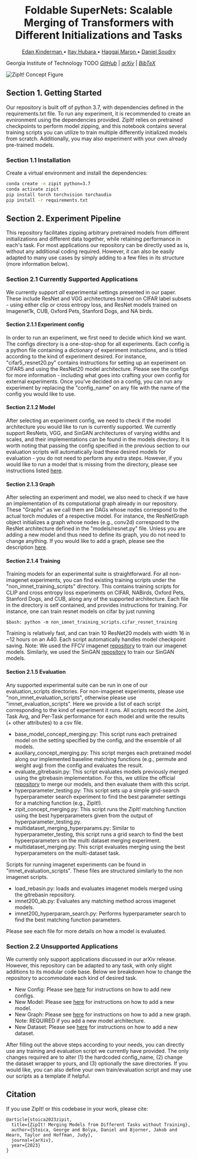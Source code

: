 <h1 align="center"> Foldable SuperNets: Scalable Merging of Transformers with Different Initializations and Tasks </h1> 

<p align="center">
    <a href="https://www.linkedin.com/in/edan-kinderman-1320611b8/"> Edan Kinderman </a> •
    <a href="https://www.linkedin.com/in/itay-hubara-57739b29/?originalSubdomain=il"> Itay Hubara </a> •
    <a href="https://haggaim.github.io/"> Haggai Maron </a> •
    <a href="https://soudry.github.io/"> Daniel Soudry </a>
</p>
  
Georgia Institute of Technology  TODO
_[GitHub](https://github.com/gstoica27/ZipIt)_ | _[arXiv](https://arxiv.org/abs/2305.03053)_ | _[BibTeX](#citation)_


![ZipIt! Concept Figure](figures/concept.png)

## Section 1. Getting Started
Our repository is built off of python 3.7, with dependencies defined in the requirements.txt file. To run any experiment, it is recommended to create an evnironment using the dependencies provided. ZipIt! relies on pretrained checkpoints to perform model zipping, and this notebook contains several training scripts you can utilize to train multiple differently initialized models from scratch. Additionally, you may also experiment with your own already pre-trained models. 

### Section 1.1 Installation
Create a virtual environment and install the dependencies:
```bash
conda create -n zipit python=3.7
conda activate zipit
pip install torch torchvision torchaudio
pip install -r requirements.txt
```

## Section 2. Experiment Pipeline
This repository facilitates zipping arbitrary pretrained models from different initializations and different data together, while retaining performance in each's task. For most applications our repository can be directly used as is, without any additional coding required. However, it can also be easily adapted to many use cases by simply adding to a few files in its structure (more information below). 

### Section 2.1 Currently Supported Applications
We currently support *all* experimental settings presented in our paper. These include ResNet and VGG architectures trained on CIFAR label subsets - using either clip or cross entropy loss, and ResNet models trained on Imagenet1k, CUB, Oxford Pets, Stanford Dogs, and NA birds. 

#### Section 2.1.1 Experiment config
In order to run an experiment, we first need to decide which kind we want. The configs directory is a one-stop-shop for all experiments. Each config is a python file containing a dictionary of experiment instuctions, and is titled according to the kind of experiment desired. For instance, "cifar5_resnet20.py" contains instructions for setting up an experiment on CIFAR5 and using the ResNet20 model architecture. Please see the configs for more information - including what goes into crafting your own config for external experiments. Once you've decided on a config, you can run any experiment by replacing the "config_name" on any file with the name of the config you would like to use.

#### Section 2.1.2 Model
After selecting an experiment config, we need to check if the model architecture you would like to run is currently supported. We currently support ResNets, VGG, and SinGAN architectures of varying widths and scales, and their implementations can be found in the models directory. It is worth noting that passing the config specified in the previous section to our evaluation scripts will automatically load these desired models for evaluation - you do not need to perform any extra steps. However, if you would like to run a model that is missing from the directory, please see instructions listed [here](https://github.com/gstoica27/ZipIt/tree/master/models). 

#### Section 2.1.3 Graph
After selecting an experiment and model, we also need to check if we have an implementation of its computational graph already in our repository. These "Graphs" as we call them are DAGs whose nodes correspond to the actual torch modules of a respective model. For instance, the ResNetGraph object initializes a graph whose nodes (e.g., conv2d) correspond to the ResNet architecture defined in the "models/resnet.py" file. Unless you are adding a new model and thus need to define its graph, you do not need to change anything. If you would like to add a graph, please see the description [here](https://github.com/gstoica27/ZipIt/tree/master/graphs).

#### Section 2.1.4 Training
Training models for an experimental suite is straightforward. For all non-imagenet experiments, you can find existing training scripts under the "non_imnet_training_scripts" directory. This contains training scripts for CLIP and cross entropy loss experiments on CIFAR, NABirds, Oxford Pets, Stanford Dogs, and CUB, along any of the supported architecture. Each file in the directory is self contained, and provides instructions for training. For instance, one can train resnet models on cifar by just running 
```
$bash: python -m non_imnet_training_scripts.cifar_resnet_training
```
Training is relatively fast, and can train 10 ResNet20 models with width 16 in ~12 hours on an A40. Each script automatically handles model checkpoint saving. 
Note: We used the FFCV imagenet [repository](https://github.com/libffcv/ffcv-imagenet) to train our imagenet models. Similarly, we used the SinGAN [repository](https://github.com/kligvasser/SinGAN) to train our SinGAN models.

#### Section 2.1.5 Evaluation
Any supported experimental suite can be run in one of our evaluation_scripts directories. For non-imagenet experiments, please use "non_imnet_evaluation_scripts", otherwise please use "imnet_evaluation_scripts". Here we provide a list of each script corresponding to the kind of experiment it runs. All scripts record the Joint, Task Avg, and Per-Task performance for each model and write the results (+ other attributes) to a csv file.
- base_model_concept_merging.py: This script runs each pretrained model on the setting specified by the config, and the ensemble of all models. 
- auxiliary_concept_merging.py: This script merges each pretrained model along our implemented baseline matching functions (e.g., permute and weight avg) from the config and evaluates the result. 
- evaluate_gitrebasin.py: This script evaluates models previously merged using the gitrebasin implementation. For this, we utilize the official [repository](https://github.com/samuela/git-re-basin) to merge our models, and then evaluate them with this script.
- hyperparameter_testing.py: This script sets up a simple grid-search hyperparameter search experiment to find the best parameter settings for a matching function (e.g., ZipIt!).
- zipit_concept_merging.py: This script runs the ZipIt! matching function using the best hyperparameters given from the output of hyperparameter_testing.py. 
- multidataset_merging_hyperparams.py: Similar to hyperparameter_testing, this script runs a grid search to find the best hypeerparameters on the multi dataset merging experiment.
- multidataset_merging.py: This script evaluates merging using the best hyperparameters on the multi-dataset task.

Scripts for running imagenet experiments can be found in "imnet_evaluation_scripts". These files are structured similarly to the non imagenet scripts. 
- load_rebasin.py: loads and evaluates imagenet models merged using the gitrebasin repository.
- imnet200_ab.py: Evaluates any matching method across imagenet models.
- imnet200_hyperparam_search.py: Performs hyperparameter search to find the best matching function parameters.

Please see each file for more details on how a model is evaluated. 


### Section 2.2 Unsupported Applications
We currently only support applications discussed in our arXiv release. However, this repository can be adapted to any task, with only slight additions to its modular code base. Below we breakdown how to change the repository to accommodate each kind of desired task. 

- New Config: Please see [here](https://github.com/gstoica27/ZipIt/tree/master/configs) for instructions on how to add new configs.
- New Model: Please see [here](https://github.com/gstoica27/ZipIt/tree/master/models) for instructions on how to add a new model.
- New Graph: Please see [here](https://github.com/gstoica27/ZipIt/tree/master/graphs) for instructions on how to add a new graph. Note: REQUIRED if you add a new model architecture.
- New Dataset: Please see [here](https://github.com/gstoica27/ZipIt/tree/master/models) for instructions on how to add a new dataset.

After filling out the above steps according to your needs, you can directly use any training and evaluation script we currently have provided. The only changes required are to alter (1) the hardcoded config_name, (2) change the dataset wrapper to yours, and (3) optionally the save directories. If you would like, you can also define your own train/evaluation script and may use our scripts as a template if helpful. 


## Citation

If you use ZipIt! or this codebase in your work, please cite:
```
@article{stoica2023zipit,
  title={ZipIt! Merging Models from Different Tasks without Training},
  author={Stoica, George and Bolya, Daniel and Bjorner, Jakob and Hearn, Taylor and Hoffman, Judy},
  journal={arXiv},
  year={2023}
}
```


